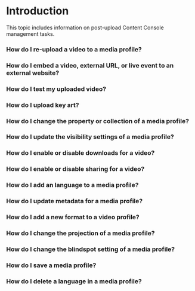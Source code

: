 # Introduction

This topic includes information on post-upload Content Console management tasks.

### How do I re-upload a video to a media profile?

### How do I embed a video, external URL, or live event to an external website?

### How do I test my uploaded video?

### How do I upload key art?

### How do I change the property or collection of a media profile?

### How do I update the visibility settings of a media profile?

### How do I enable or disable downloads for a video?

### How do I enable or disable sharing for a video?

### How do I add an language to a media profile?

### How do I update metadata for a media profile?

### How do I add a new format to a video profile?

### How do I change the projection of a media profile?

### How do I change the blindspot setting of a media profile?

### How do I save a media profile?

### How do I delete a language in a media profile?
